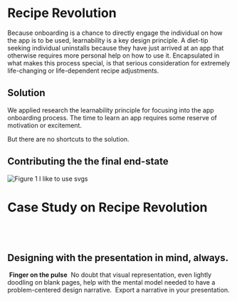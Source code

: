 # Recipe Revolution
Because onboarding is a chance to directly engage the individual on how the app is to be used, learnability is a key design principle. A diet-tip seeking individual uninstalls because they have just arrived at an app that otherwise requires more personal help on how to use it. Encapsulated in what makes this process special, is that serious consideration for extremely life-changing or life-dependent recipe adjustments. 

## Solution
We applied research the learnability principle for focusing into the app onboarding process.
The time to learn an app requires some reserve of motivation or excitement.

But there are no shortcuts to the solution.

## Contributing the the final end-state
‍![Figure 1](https://cdn.jsdelivr.net/gh/renepacchaux/recipe-revolution@assets/Figure_1-Journey_Assess_Awareness.svg)
I like to use svgs

# Case Study on Recipe Revolution
## ‍
## Designing with the presentation in mind, always.

**‍**
**Finger on the pulse**
‍
No doubt that visual representation, even lightly doodling on blank pages, help with the mental model needed to have a problem-centered design narrative.
‍
Export a narrative in your presentation.‍
